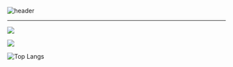 
![header](https://capsule-render.vercel.app/api?type=waving&color=auto&height=200&section=header&text=takeitEasyhwan&fontSize=90)

* * *
<a href="https://www.instagram.com/_nxwhxj/" target="_blank"><img src="https://img.shields.io/badge/#FF0069?style=flat-square&logo=instagram&logoColor=white"/></a>  


<img src="https://boj.profilecard.kr/info?username=wlghks0508" />

![Top Langs](https://github-readme-stats.vercel.app/api/top-langs/?username=takeitEasyhwan&layout=compact&theme=dark)

